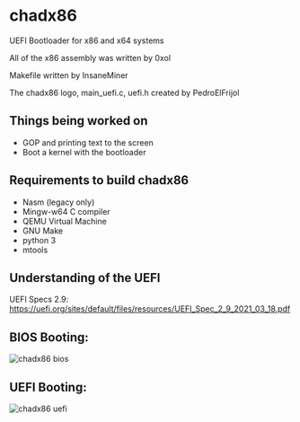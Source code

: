 # chadx86
UEFI Bootloader for x86 and x64 systems

All of the x86 assembly was written by 0xol

Makefile written by InsaneMiner

The chadx86 logo, main_uefi.c, uefi.h created by PedroElFrijol

## Things being worked on
 - GOP and printing text to the screen
 - Boot a kernel with the bootloader

## Requirements to build chadx86
 - Nasm (legacy only)
 - Mingw-w64 C compiler
 - QEMU Virtual Machine
 - GNU Make
 - python 3
 - mtools
 
## Understanding of the UEFI
UEFI Specs 2.9: https://uefi.org/sites/default/files/resources/UEFI_Spec_2_9_2021_03_18.pdf

## BIOS Booting: 
![chadx86 bios](https://user-images.githubusercontent.com/45809332/144059985-43b66315-3f03-4c9e-abda-2e918c6b5ca3.PNG)

## UEFI Booting: 
![chadx86 uefi](https://user-images.githubusercontent.com/45809332/144060081-17bbdac5-daef-4c63-9c0e-fb9c4bba4918.PNG)
